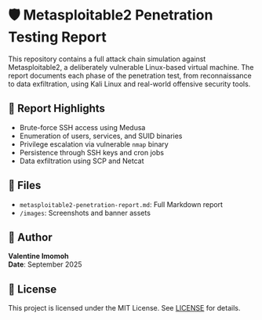 # 🛡️ Metasploitable2 Penetration Testing Report

This repository contains a full attack chain simulation against Metasploitable2, a deliberately vulnerable Linux-based virtual machine. The report documents each phase of the penetration test, from reconnaissance to data exfiltration, using Kali Linux and real-world offensive security tools.

## 📘 Report Highlights
- Brute-force SSH access using Medusa
- Enumeration of users, services, and SUID binaries
- Privilege escalation via vulnerable `nmap` binary
- Persistence through SSH keys and cron jobs
- Data exfiltration using SCP and Netcat

## 📄 Files
- `metasploitable2-penetration-report.md`: Full Markdown report
- `/images`: Screenshots and banner assets

## 🧠 Author
**Valentine Imomoh**  
**Date**: September 2025

## 📜 License
This project is licensed under the MIT License. See [LICENSE](License) for details.

